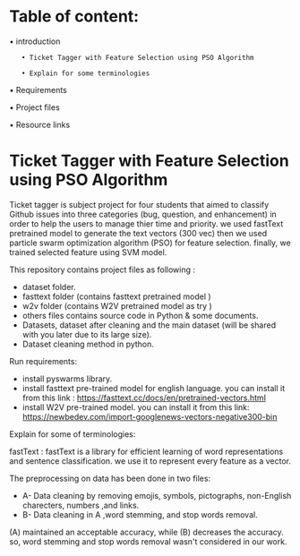 # Table of content:
• introduction

       • Ticket Tagger with Feature Selection using PSO Algorithm
         
       • Explain for some terminologies

• Requirements 

• Project files

• Resource links



# Ticket Tagger with Feature Selection using PSO Algorithm 

Ticket tagger is subject project for four students that aimed to classify Github issues into three categories (bug, question, and enhancement) in order to help the users to manage thier time and priority.  we used fastText pretrained model to generate  the text vectors (300 vec) then we used particle swarm optimization algorithm (PSO) for feature selection. finally, we trained selected feature using SVM model.

This repository contains project files as following : 

*  dataset folder.
*  fasttext folder (contains fasttext pretrained model )
*  w2v folder (contains W2V pretrained model as try )
*  others files contains source code in Python & some documents.
*  Datasets, dataset after cleaning and the main dataset (will be shared with you later due to its large size).
*  Dataset cleaning method in python. 

Run requirements: 

* install pyswarms library. 
* install fasttext pre-trained model for english language. you can install it from this link : https://fasttext.cc/docs/en/pretrained-vectors.html
* install W2V  pre-trained model. you can install it from this link:
https://newbedev.com/import-googlenews-vectors-negative300-bin

Explain for some of terminologies:

fastText : fastText is a library for efficient learning of word representations and sentence classification. we use it to represent every feature as a vector.


The preprocessing on data has been done in two files:

*  A- Data cleaning by removing emojis, symbols, pictographs, non-English charecters, numbers ,and links.
*  B- Data cleaning in A ,word stemming, and stop words removal. 

(A) maintained an acceptable accuracy, while (B) decreases the accuracy. so, word stemming and stop words removal wasn't considered in our work.
